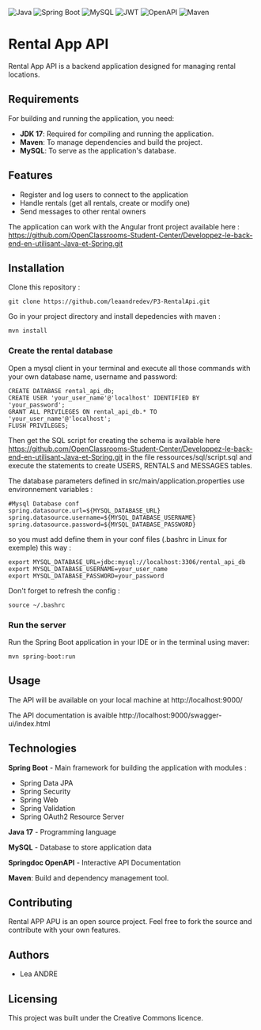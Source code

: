 ![Java](https://img.shields.io/badge/Java-17-blue?logo=java&logoColor=white)
![Spring Boot](https://img.shields.io/badge/Spring%20Boot-3.3.6-brightgreen?logo=springboot&logoColor=white)
![MySQL](https://img.shields.io/badge/MySQL-8.0-blue?logo=mysql&logoColor=white)
![JWT](https://img.shields.io/badge/JWT-Authentication-orange)
![OpenAPI](https://img.shields.io/badge/OpenAPI-3.0.0-green?logo=openapiinitiative&logoColor=white)
![Maven](https://img.shields.io/badge/Maven-Build%20Tool-C71A36?logo=apachemaven&logoColor=white)

# Rental App API

Rental App API is a backend application designed for managing rental locations.

## Requirements

For building and running the application, you need:
- **JDK 17**: Required for compiling and running the application.
- **Maven**: To manage dependencies and build the project.
- **MySQL**: To serve as the application's database.

## Features
- Register and log users to connect to the application
- Handle rentals (get all rentals, create or modify one)
- Send messages to other rental owners

The application can work with the Angular front project available here :
https://github.com/OpenClassrooms-Student-Center/Developpez-le-back-end-en-utilisant-Java-et-Spring.git

## Installation

Clone this repository :

```
git clone https://github.com/leaandredev/P3-RentalApi.git
```

Go in your project directory and install depedencies with maven :

```
mvn install
```

### Create the rental database

Open a mysql client in your terminal and execute all those commands with your own database name, username and password:

```
CREATE DATABASE rental_api_db;
CREATE USER 'your_user_name'@'localhost' IDENTIFIED BY 'your_password';
GRANT ALL PRIVILEGES ON rental_api_db.* TO 'your_user_name'@'localhost';
FLUSH PRIVILEGES;
```

Then get the SQL script for creating the schema is available here https://github.com/OpenClassrooms-Student-Center/Developpez-le-back-end-en-utilisant-Java-et-Spring.git 
in the file ressources/sql/script.sql and execute the statements to create USERS, RENTALS and MESSAGES tables.

The database parameters defined in src/main/application.properties use environnement variables :

 ```
#Mysql Database conf
spring.datasource.url=${MYSQL_DATABASE_URL}
spring.datasource.username=${MYSQL_DATABASE_USERNAME}
spring.datasource.password=${MYSQL_DATABASE_PASSWORD}
```

so you must add define them in your conf files (.bashrc in Linux for exemple) this way :

```
export MYSQL_DATABASE_URL=jdbc:mysql://localhost:3306/rental_api_db
export MYSQL_DATABASE_USERNAME=your_user_name
export MYSQL_DATABASE_PASSWORD=your_password
```
Don't forget to refresh the config :

```
source ~/.bashrc
```

### Run the server

Run the Spring Boot application in your IDE or in the terminal using maver:

```
mvn spring-boot:run
```

## Usage

The API will be available on your local machine at http://localhost:9000/

The API documentation is avaible http://localhost:9000/swagger-ui/index.html

## Technologies

**Spring Boot** - Main framework for building the application with modules :
- Spring Data JPA
- Spring Security
- Spring Web
- Spring Validation
- Spring OAuth2 Resource Server

**Java 17** - Programming language

**MySQL** - Database to store application data

**Springdoc OpenAPI** - Interactive API Documentation

**Maven**: Build and dependency management tool.

## Contributing

Rental APP APU is an open source project. Feel free to fork the source and contribute with your own features.

## Authors

- Lea ANDRE

## Licensing

This project was built under the Creative Commons licence.
